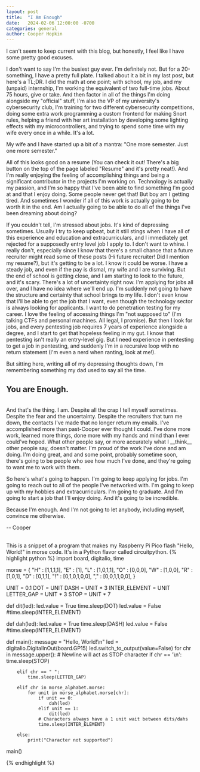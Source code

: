 ```yaml
---
layout: post
title:  "I Am Enough"
date:   2024-02-06 12:00:00 -0700
categories: general
author: Cooper Hopkin
---
```


I can't seem to keep current with this blog, but honestly, I feel like I have some pretty good excuses.

I don't want to say I'm the busiest guy ever. I'm definitely not. But for a 20-something, I have a pretty full plate. I talked about it a bit in my last post, but here's a TL;DR. I did the math at one point; with school, my job, and my (unpaid) internship, I'm working the equivalent of two full-time jobs. About 75 hours, give or take. And then factor in all of the things I'm doing alongside my "official" stuff, I'm also the VP of my university's cybersecurity club, I'm training for two different cybersecurity competitions, doing some extra work programming a custom frontend for making Snort rules, helping a friend with her art installation by developing some lighting effects with my microcontrollers, and trying to spend some time with my wife every once in a while. It's a lot.

My wife and I have started up a bit of a mantra: "One more semester. Just one more semester."

All of this looks good on a resume (You can check it out! There's a big button on the top of the page labeled "Resume" and it's pretty neat!). And I'm really enjoying the feeling of accomplishing things and being a significant contributor in the projects I'm working on. Technology is actually my passion, and I'm so happy that I've been able to find something I'm good at and that I enjoy doing. Some people never get that! But boy am I getting tired. And sometimes I wonder if all of this work is actually going to be worth it in the end. Am I actually going to be able to do all of the things I've been dreaming about doing?

If you couldn't tell, I'm stressed about jobs. It's kind of depressing sometimes. Usually I try to keep upbeat, but it still stings when I have all of this experience and education and extracurriculars, and I immediately get rejected for a supposedly entry level job I apply to. I don't want to whine. I really don't, especially since I know that there's a small chance that a future recruiter might read some of these posts (Hi future recruiter! Did I mention my resume?), but it's getting to be a lot. I know it could be worse. I have a steady job, and even if the pay is dismal, my wife and I are surviving. But the end of school is getting close, and I am starting to look to the future, and it's scary. There's a lot of uncertainty right now. I'm applying for jobs all over, and I have no idea where we'll end up. I'm suddenly not going to have the structure and certainty that school brings to my life. I don't even know that I'll be able to get the job that I want, even though the technology sector is always looking for applicants. I want to do penetration testing for my career. I love the feeling of accessing things I'm "not supposed to" (I'm talking CTFs and personal machines. All legal, I promise). But then I look for jobs, and every pentesting job requires 7 years of experience alongside a degree, and I start to get that hopeless feeling in my gut. I know that pentesting isn't really an entry-level gig. But I need experience in pentesting to get a job in pentesting, and suddenly I'm in a recursive loop with no return statement (I'm even a nerd when ranting, look at me!). 

But sitting here, writing all of my depressing thoughts down, I'm remembering something my dad used to say all the time. 

## You are Enough.
<br>
And that's the thing. I am. Despite all the crap I tell myself sometimes. Despite the fear and the uncertainty. Despite the recruiters that turn me down, the contacts I've made that no longer return my emails. I've accomplished more than past-Cooper ever thought I could. I've done more work, learned more things, done more with my hands and mind than I ever could've hoped. What other people say, or more accurately what I __think__ other people say, doesn't matter. I'm proud of the work I've done and am doing. I'm doing great, and and some point, probably sometime soon, there's going to be people who see how much I've done, and they're going to want me to work with them.

So here's what's going to happen. I'm going to keep applying for jobs. I'm going to reach out to all of the people I've networked with. I'm going to keep up with my hobbies and extracurriculars. I'm going to graduate. And I'm going to start a job that I'll enjoy doing. And it's going to be incredible.

Because I'm enough. And I'm not going to let anybody, including myself, convince me otherwise.

-- Cooper

<br>This is a snippet of a program that makes my Raspberry Pi Pico flash "Hello, World!" in morse code. It's in a Python flavor called circuitpython.
{% highlight python %}
import board, digitalio, time

morse = {
    "H" : [1,1,1,1],
    "E" : [1],
    "L" : [1,0,1,1],
    "O" : [0,0,0],
    "W" : [1,0,0],
    "R" : [1,0,1],
    "D" : [0,1,1],
    "!" : [0,1,0,1,0,0],
    "," : [0,0,1,1,0,0],
}

UNIT = 0.1
DOT = UNIT
DASH = UNIT * 3
INTER_ELEMENT = UNIT
LETTER_GAP = UNIT * 3
STOP = UNIT * 7

def dit(led):
    led.value = True
    time.sleep(DOT)
    led.value = False
    #time.sleep(INTER_ELEMENT)

def dah(led):
    led.value = True
    time.sleep(DASH)
    led.value = False
    #time.sleep(INTER_ELEMENT)

def main():
    message = "Hello, World!\n"
    led = digitalio.DigitalInOut(board.GP15)
    led.switch_to_output(value=False)
    for chr in message.upper():
        # Newline will act as STOP character
        if chr == '\n':
            time.sleep(STOP)

        elif chr == " ":
            time.sleep(LETTER_GAP)

        elif chr in morse_alphabet.morse:
            for unit in morse_alphabet.morse[chr]:
                if unit == 0:
                    dah(led)
                elif unit == 1:
                    dit(led)
                # Characters always have a 1 unit wait between dits/dahs
                time.sleep(INTER_ELEMENT)

        else:
            print("Character not supported")
        
main()

{% endhighlight %}